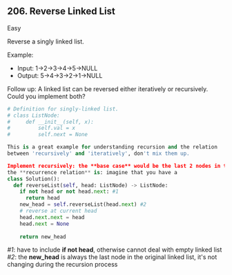 ## 206. Reverse Linked List
Easy

Reverse a singly linked list.

Example:

* Input: 1->2->3->4->5->NULL
* Output: 5->4->3->2->1->NULL

Follow up:
A linked list can be reversed either iteratively or recursively. Could you implement both?


```python
# Definition for singly-linked list.
# class ListNode:
#     def __init__(self, x):
#         self.val = x
#         self.next = None

This is a great example for understanding recursion and the relation 
between 'recursively' and 'iteratively', don't mix them up.

Implement recursively: the **base case** would be the last 2 nodes in the tail, 
the **recurrence relation** is: imagine that you have a   
class Solution():
  def reverseList(self, head: ListNode) -> ListNode:
    if not head or not head.next: #1
      return head 
    new_head = self.reverseList(head.next) #2
    # reverse at current head
    head.next.next = head 
    head.next = None
    
    return new_head 
```
*#1*: have to include **if not head**, otherwise cannot deal with empty linked list
*#2*: the **new_head** is always the last node in the original linked list, it's not changing during the recursion process
